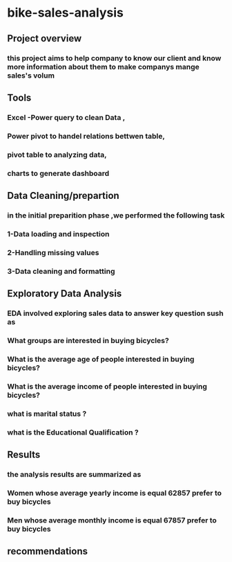 # bike-sales-analysis
 ## Project overview 
 ### this project aims to help company to know our client and know more information about them to make companys mange sales's volum
 ## Tools
### Excel -Power query to clean Data ,
 ### Power pivot to handel relations bettwen table,
 ### pivot table to analyzing data,
 ### charts to generate dashboard
 
## Data Cleaning/prepartion
### in the initial preparition phase ,we performed the following task 
### 1-Data loading and inspection
### 2-Handling missing values
### 3-Data cleaning and formatting
## Exploratory Data Analysis
### EDA involved exploring sales data to answer key question sush as 
### What groups are interested in buying bicycles?
### What is the average age of people interested in buying bicycles?
### What is the average income  of people interested in buying bicycles?
### what is marital status ? 
### what is the  Educational Qualification ?

## Results 
### the analysis results are summarized  as
### Women whose average yearly income is equal  62857 prefer to buy bicycles
### Men whose average monthly income is equal 67857  prefer to buy bicycles 


## recommendations




